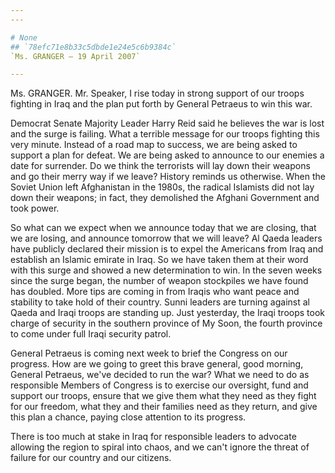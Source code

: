 ```yaml
---
---

# None
## `78efc71e8b33c5dbde1e24e5c6b9384c`
`Ms. GRANGER — 19 April 2007`

---
```



Ms. GRANGER. Mr. Speaker, I rise today in strong support of our 
troops fighting in Iraq and the plan put forth by General Petraeus to 
win this war.

Democrat Senate Majority Leader Harry Reid said he believes the war 
is lost and the surge is failing. What a terrible message for our 
troops fighting this very minute. Instead of a road map to success, we 
are being asked to support a plan for defeat. We are being asked to 
announce to our enemies a date for surrender. Do we think the 
terrorists will lay down their weapons and go their merry way if we 
leave? History reminds us otherwise. When the Soviet Union left 
Afghanistan in the 1980s, the radical Islamists did not lay down their 
weapons; in fact, they demolished the Afghani Government and took 
power.

So what can we expect when we announce today that we are closing, 
that we are losing, and announce tomorrow that we will leave? Al Qaeda 
leaders have publicly declared their mission is to expel the Americans 
from Iraq and establish an Islamic emirate in Iraq. So we have taken 
them at their word with this surge and showed a new determination to 
win. In the seven weeks since the surge began, the number of weapon 
stockpiles we have found has doubled. More tips are coming in from 
Iraqis who want peace and stability to take hold of their country. 
Sunni leaders are turning against al Qaeda and Iraqi troops are 
standing up. Just yesterday, the Iraqi troops took charge of security 
in the southern province of My Soon, the fourth province to come under 
full Iraqi security patrol.

General Petraeus is coming next week to brief the Congress on our 
progress. How are we going to greet this brave general, good morning, 
General Petraeus, we've decided to run the war? What we need to do as 
responsible Members of Congress is to exercise our oversight, fund and 
support our troops, ensure that we give them what they need as they 
fight for our freedom, what they and their families need as they 
return, and give this plan a chance, paying close attention to its 
progress.

There is too much at stake in Iraq for responsible leaders to 
advocate allowing the region to spiral into chaos, and we can't ignore 
the threat of failure for our country and our citizens.